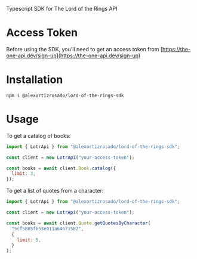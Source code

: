 Typescript SDK for The Lord of the Rings API

# Access Token

Before using the SDK, you'll need to get an access token from [https://the-one-api.dev/sign-up](https://the-one-api.dev/sign-up)

# Installation

```
npm i @alexortizrosado/lord-of-the-rings-sdk
```

# Usage

To get a catalog of books:

```js
import { LotrApi } from "@alexortizrosado/lord-of-the-rings-sdk";

const client = new LotrApi("your-access-token");

const books = await client.Book.catalog({
  limit: 3,
});
```

To get a list of quotes from a character:

```js
import { LotrApi } from "@alexortizrosado/lord-of-the-rings-sdk";

const client = new LotrApi("your-access-token");

const books = await client.Quote.getQuotesByCharacter(
  "5cf5805fb53e011a64671582",
  {
    limit: 5,
  }
);
```
